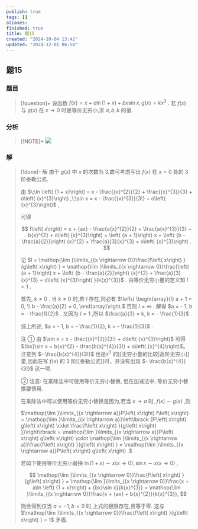```yaml
---
publish: true
tags: []
aliases: 
finished: true
title: 题15
created: "2024-10-04 13:42"
updated: "2024-12-01 06:54"
---
```

## 题15
### 题目
> [!question]+
> 设函数 $f\left( x\right) = x + a\ln \left( {1 + x}\right) + {bx}\sin x, g\left( x\right) = k{x}^{3}$ . 若 $f\left( x\right)$ 与 $g\left( x\right)$ 在 $x \rightarrow 0$ 时是等价无穷小,求 $a, b, k$ 的值.
### 分析
> [!NOTE]+
> ![](https://img.hwenyi.live/202411251141861.webp)
### 解
> [!done]-
> 解 由于 $g\left( x\right)$ 中 $x$ 的次数为 3,故可考虑写出 $f\left( x\right)$ 在 $x = 0$ 处的 3 阶泰勒公式.
> 
> 由 $\;\ln \left( {1 + x}\right) = x - \frac{{x}^{2}}{2} + \frac{{x}^{3}}{3} + o\left( {x}^{3}\right) ,\;\sin x = x - \frac{{x}^{3}}{3!} + o\left( {x}^{3}\right)$ ,
> 
> 可得
> 
> $$
> f\left( x\right) = x + {ax} - \frac{a{x}^{2}}{2} + \frac{a{x}^{3}}{3} + b{x}^{2} + o\left( {x}^{3}\right) = \left( {a + 1}\right) x + \left( {b - \frac{a}{2}}\right) {x}^{2} + \frac{a}{3}{x}^{3} + o\left( {x}^{3}\right) .
> $$
> 
> 记 $I = \mathop{\lim }\limits_{{x \rightarrow 0}}\frac{f\left( x\right) }{g\left( x\right) } = \mathop{\lim }\limits_{{x \rightarrow 0}}\frac{\left( {a + 1}\right) x + \left( {b - \frac{a}{2}}\right) {x}^{2} + \frac{a}{3}{x}^{3} + o\left( {x}^{3}\right) }{k{x}^{3}}$ . 由等价无穷小量的定义知 $I = 1$ .
> 
> 首先, $k \neq 0$ . 当 $k \neq 0$ 时,若 $I$ 存在,则必有 $\left\{ \begin{array}{l} a + 1 = 0, \\ b - \frac{a}{2} = 0, \end{array}\right.$ 否则 $I = \infty$ . 解得 $a = - 1, b = - \frac{1}{2}$ . 又因为 $I = 1$ ,所以 $\frac{a}{3} = k, k = - \frac{1}{3}$ .
> 
> 综上所述, $a = - 1, b = - \frac{1}{2}, k = - \frac{1}{3}$ .
> 
> 注 ① 由 $\sin x = x - \frac{{x}^{3}}{3!} + o\left( {x}^{3}\right)$ 可得 ${bx}\sin x = b{x}^{2} - \frac{b{x}^{4}}{3!} + o\left( {x}^{4}\right)$。注意到 $- \frac{b{x}^{4}}{3!}$ 也是${x}^{3}$ 的[[无穷小量的比较|高阶无穷小]]量,因此在写 $f\left( x\right)$ 的 3 阶[[泰勒公式]]时，并没有出现 $- \frac{b{x}^{4}}{3!}$ 这一项.
> 
> ② 注意: 在乘除法中可使用等价无穷小替换, 但在加减法中, 等价无穷小替换要慎用.
> 
> 在乘除法中可以使用等价无穷小替换是因为,若当 $x \rightarrow a$ 时, $f\left( x\right) \sim g\left( x\right)$ ,则
> 
> $\mathop{\lim }\limits_{{x \rightarrow a}}P\left( x\right) f\left( x\right) = \mathop{\lim }\limits_{{x \rightarrow a}}\left\lbrack {P\left( x\right) g\left( x\right) \cdot \frac{f\left( x\right) }{g\left( x\right) }}\right\rbrack = \mathop{\lim }\limits_{{x \rightarrow a}}P\left( x\right) g\left( x\right) \cdot \mathop{\lim }\limits_{{x \rightarrow a}}\frac{f\left( x\right) }{g\left( x\right) } = \mathop{\lim }\limits_{{x \rightarrow a}}P\left( x\right) g\left( x\right) .$
> 
> 若如下使用等价无穷小替换 $\ln \left( {1 + x}\right) \sim x\left( {x \rightarrow 0}\right) ,\sin x \sim x\left( {x \rightarrow 0}\right)$ ,
> 
> $$
> \mathop{\lim }\limits_{{x \rightarrow 0}}\frac{f\left( x\right) }{g\left( x\right) } = \mathop{\lim }\limits_{{x \rightarrow 0}}\frac{x + a\ln \left( {1 + x}\right) + {bx}\sin x}{k{x}^{3}} = \mathop{\lim }\limits_{{x \rightarrow 0}}\frac{x + {ax} + b{x}^{2}}{k{x}^{3}},
> $$
> 
> 则会得到仅当 $a = - 1, b = 0$ 时,上式的极限存在,且等于零. 这与 $\mathop{\lim }\limits_{{x \rightarrow 0}}\frac{f\left( x\right) }{g\left( x\right) } = 1$ 矛盾.